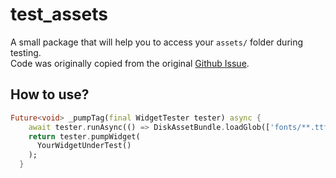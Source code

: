 # test_assets

A small package that will help you to access your `assets/` folder during testing.  
Code was originally copied from the original [Github Issue](https://github.com/flutter/flutter/issues/12999#issuecomment-450677379).

## How to use?

```dart
Future<void> _pumpTag(final WidgetTester tester) async {
    await tester.runAsync(() => DiskAssetBundle.loadGlob(['fonts/**.ttf'])); //relative to your /assets folder
    return tester.pumpWidget(
      YourWidgetUnderTest()
    );
  }
```
